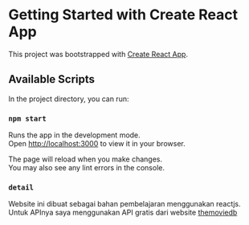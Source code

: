 # Getting Started with Create React App

This project was bootstrapped with [Create React App](https://github.com/facebook/create-react-app).

## Available Scripts

In the project directory, you can run:

### `npm start`

Runs the app in the development mode.\
Open [http://localhost:3000](http://localhost:3000) to view it in your browser.

The page will reload when you make changes.\
You may also see any lint errors in the console.

### `detail`

Website ini dibuat sebagai bahan pembelajaran menggunakan reactjs.
Untuk APInya saya menggunakan API gratis dari website [themoviedb](https://developers.themoviedb.org/4/getting-started)
